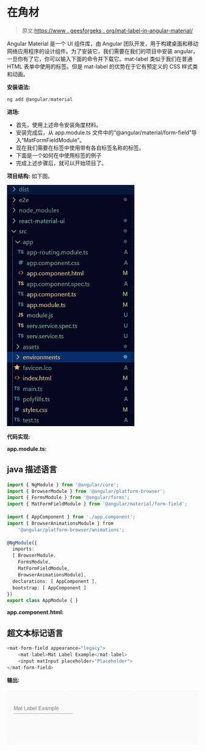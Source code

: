 # <mat-label>在</mat-label>角材

> 原文:[https://www . geesforgeks . org/mat-label-in-angular-material/](https://www.geeksforgeeks.org/mat-label-in-angular-material/)

Angular Material 是一个 UI 组件库，由 Angular 团队开发，用于构建桌面和移动网络应用程序的设计组件。为了安装它，我们需要在我们的项目中安装 angular，一旦你有了它，你可以输入下面的命令并下载它。mat-label 类似于我们在普通 HTML 表单中使用的标签。但是 mat-label 的优势在于它有预定义的 CSS 样式类和动画。

**安装语法:**

```ts
ng add @angular/material
```

**进场:**

*   首先，使用上述命令安装角度材料。
*   安装完成后，从 app.module.ts 文件中的“@angular/material/form-field”导入“MatFormFieldModule”。
*   现在我们需要在<mat-form-field>标签中使用带有各自标签名称的<mat-label>标签。</mat-label></mat-form-field>
*   下面是一个如何在<mat-form-field>中使用<mat-label>标签的例子</mat-label></mat-form-field>
*   完成上述步骤后，就可以开始项目了。

**项目结构:** 如下图。

![](img/6954a1aa3d551004a92639b756451e21.png)

**代码实现:**

**app.module.ts:**

## java 描述语言

```ts
import { NgModule } from '@angular/core'; 
import { BrowserModule } from '@angular/platform-browser'; 
import { FormsModule } from '@angular/forms'; 
import { MatFormFieldModule } from '@angular/material/form-field'; 

import { AppComponent } from './app.component'; 
import { BrowserAnimationsModule } from 
    '@angular/platform-browser/animations';

@NgModule({ 
  imports: 
  [ BrowserModule, 
    FormsModule, 
    MatFormFieldModule,
    BrowserAnimationsModule], 
  declarations: [ AppComponent ], 
  bootstrap: [ AppComponent ] 
}) 
export class AppModule { }
```

**app.component.html:**

## 超文本标记语言

```ts
<mat-form-field appearance="legacy">
    <mat-label>Mat Label Example</mat-label>
    <input matInput placeholder="Placeholder">
</mat-form-field>
```

**输出:**

![](img/cf8da55e9dfa3d67669951dfc1c803a2.png)